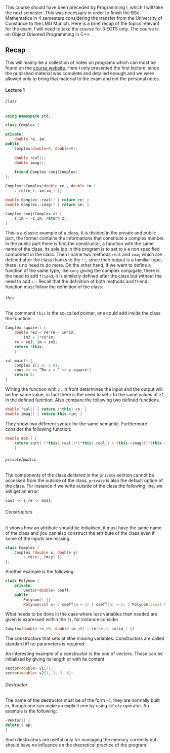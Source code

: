 This course should have been preceded by Programming I, which I will take the next semester. This was necessary in order to finish the BSc Mathematics in 4 semesters considering the transfer from the University of Constance to the LMU Munich. Here is a brief recap of the topics relevant for the exam, I will need to take the course for 3 ECTS only. The course is on Object Oriented Programming in C++.
## Recap
This will mainly be a collection of notes on programs which can most be found on the [course website](https://www.math.lmu.de/~gkleen/teaching/W23/pro2/). Here I only presented the first lecture, since the published material was complete and detailed enough and we were allowed only to bring that material to the exam and not the personal notes.
#### Lecture 1
###### `class`
```C++
using namespace std;

class Complex { 

private:
	double re, im;
public:
	Complex(double=0, double=0); 
	
	double real();
	double imag();
	
	friend Complex conj(Complex);
};

Complex::Complex(double re_, double im_)
	: re(re_), im(im_) {}

double Complex::real() { return re; }
double Complex::imag() { return im; }

Complex conj(Complex z) {
	z.im = -z.im; return z;
}

```
This is a classic example of a class, it is divided in the private and public part, the former contains the informations that constitute a complex number. In the public part there is first the constructor, a function with the same name of the class, its sole job in this program is to set to `0` a non specified component in the class. Then I name two methods `real` and `imag` which are defined after the class thanks to  the `::`, since their output is a familiar type, there is no need to do more. On the other hand, if we want to define a function of the same type, like `conj` giving the complex conjugate, there is the need to add `friend`, it is similarly defined after the class but without the need to add `::`. Recall that the definition of both methods and friend function must follow the definition of the class.
###### `this`
The command `this` is the so-called pointer, one could add inside the class the function:
``` C++
Complex square() {
	double re2 = re*re - im*im,
		im2 = 2*re*im;
    re = re2; im = im2;
	return *this;
	}

int main() {
	Complex z{1.0, 2.0};
	cout << << ”Re z = ” << z.square()
	return 0;
}
```
Writing the function with `z.` in front determines the input and the output will be the same value, in fact there is the need to set `z` to the same values of `z2` in the defined function. Also compare the following two defined functions.
```C++
double real() { return (*this).re; }
double imag() { return this->im; }
```
They show two different syntax for the same semantic. Furthermore consider the following function:
```C++
double abs() {
	return sqrt( (*this).real()*(*this).real() + (this->imag())*(this->imag()) );
	}
```
###### `private`/`public`
The components of the class declared in the `private` section cannot be accessed from the outside of the class, `private` is also the default option of the class. For instance if we write outside of the class the following line, we will get an error:
``` C++
cout << z.re << endl;
```
###### Constructors
It shows how an attribute should be initialised, it must have the same name of the class and you can also construct the attribute of the class even if some of the inputs are missing.
```C++
class Complex {
	Complex (double x, double y)
	    : re(x), im(y) {}
};
```
Another example is the following:
```C++
class Polynom { 
	private:
		vector<double> coeff;
	public:
		Polynom() {}
		Polynom(int n) : coeff(n + 1) { coeff[n] = 1; } Polynom(const vector<double>& v) : coeff(v) {}
```
What needs to be done in the case where less variables than needed are given is expressed within the `()`, for instance consider
```C++
Complex(double re_=0, double im_=0) : re(re_), im(im_) {}
```
The constructors that sets at `0`the missing variables. Constructors are called standard iff no parameters is required.

An interesting example of a constructor is the one of vectors. Those can be initialised by giving its length or with its content
```C++
vector<double> v1(7);
vector<double> v2{1, 2, 3, 4};
```
###### Destructor
The name of the destructor must be of the form `~C`, they are normally built in, though one can make an explicit one by using `delete` operator. An example is the following:
```C++
~Vektor() {
delete[] ap;
}
```
Such destructors are useful only for managing the memory correctly but should have no influence on the theoretical practice of the program. 

